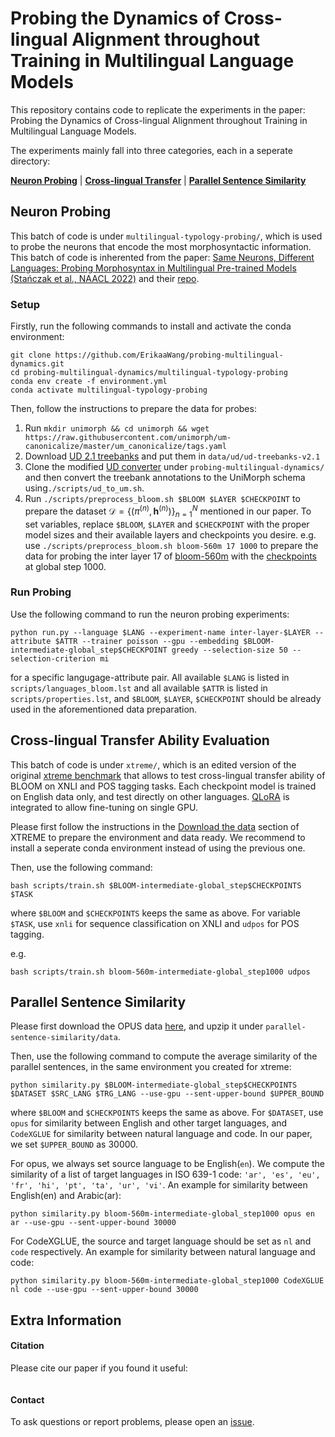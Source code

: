 # Probing the Dynamics of Cross-lingual Alignment throughout Training in Multilingual Language Models

This repository contains code to replicate the experiments in the paper: Probing the Dynamics of Cross-lingual Alignment throughout Training in Multilingual Language Models.

<!-- TODO: add paper link -->

The experiments mainly fall into three categories, each in a seperate directory: 

[**Neuron Probing**](<#neuron-probing>) | [**Cross-lingual Transfer**](#cross-lingual-transfer-ability-evaluation) | [**Parallel Sentence Similarity**](#paralllel-sentence-similarity)

## Neuron Probing
This batch of code is under `multilingual-typology-probing/`, which is used to probe the neurons that encode the most morphosyntactic information. This batch of code is inherented from the paper: [Same Neurons, Different Languages: Probing Morphosyntax in Multilingual Pre-trained Models (Stańczak et al., NAACL 2022)](https://arxiv.org/abs/2205.02023) and their [repo](https://github.com/copenlu/multilingual-typology-probing). 

### Setup
Firstly, run the following commands to install and activate the conda environment:
```
git clone https://github.com/ErikaaWang/probing-multilingual-dynamics.git
cd probing-multilingual-dynamics/multilingual-typology-probing
conda env create -f environment.yml
conda activate multilingual-typology-probing
```

Then, follow the instructions to prepare the data for probes:

1. Run `mkdir unimorph && cd unimorph && wget https://raw.githubusercontent.com/unimorph/um-canonicalize/master/um_canonicalize/tags.yaml`
2. Download [UD 2.1 treebanks](https://universaldependencies.org/) and put them in `data/ud/ud-treebanks-v2.1`
3. Clone the modified [UD converter](https://github.com/ltorroba/ud-compatibility) under `probing-multilingual-dynamics/` and then convert the treebank annotations to the UniMorph schema using`./scripts/ud_to_um.sh`.
4. Run `./scripts/preprocess_bloom.sh $BLOOM $LAYER $CHECKPOINT` to prepare the dataset $\mathcal{D} = \{(\pi^{(n)}, \mathbf{h}^{(n)})\}^{N}_{n=1}$ mentioned in our paper. To set variables, replace `$BLOOM`, `$LAYER` and `$CHECKPOINT` with the proper model sizes and their available layers and checkpoints you desire. e.g. use `./scripts/preprocess_bloom.sh bloom-560m 17 1000` to prepare the data for probing the inter layer 17 of [bloom-560m](https://huggingface.co/bigscience/bloom-560m) with the [checkpoints](https://huggingface.co/bigscience/bloom-560m-intermediate) at global step 1000. 

### Run Probing
Use the following command to run the neuron probing experiments:
```
python run.py --language $LANG --experiment-name inter-layer-$LAYER --attribute $ATTR --trainer poisson --gpu --embedding $BLOOM-intermediate-global_step$CHECKPOINT greedy --selection-size 50 --selection-criterion mi
```

for a specific langugage-attribute pair. All available `$LANG` is listed in `scripts/languages_bloom.lst` and all available `$ATTR` is listed in `scripts/properties.lst`, and `$BLOOM`, `$LAYER`, `$CHECKPOINT` should be already used in the aforementioned data preparation.


## Cross-lingual Transfer Ability Evaluation
This batch of code is under `xtreme/`, which is an edited version of the original [xtreme benchmark](https://github.com/google-research/xtreme) that allows to test cross-lingual transfer ability of BLOOM on XNLI and POS tagging tasks. Each checkpoint model is trained on English data only, and test directly on other languages. [QLoRA](https://arxiv.org/abs/2305.14314) is integrated to allow fine-tuning on single GPU. 

Please first follow the instructions in the [Download the data](https://github.com/ErikaaWang/xtreme?tab=readme-ov-file#download-the-data) section of XTREME to prepare the environment and data ready. We recommend to install a seperate conda environment instead of using the previous one. 

Then, use the following command: 

```
bash scripts/train.sh $BLOOM-intermediate-global_step$CHECKPOINTS $TASK
```
where `$BLOOM` and `$CHECKPOINTS` keeps the same as above. For variable `$TASK`, use `xnli` for sequence classification on XNLI and `udpos` for POS tagging. 

e.g. 
```
bash scripts/train.sh bloom-560m-intermediate-global_step1000 udpos
```

## Parallel Sentence Similarity
Please first download the OPUS data [here](https://drive.google.com/file/d/1TA8PfnrsYzU5v-G0Dwgj9VJal4f5AzjQ/view?usp=sharing), and upzip it under `parallel-sentence-similarity/data`.

Then, use the following command to compute the average similarity of the parallel sentences, in the same environment you created for xtreme:

```
python similarity.py $BLOOM-intermediate-global_step$CHECKPOINTS $DATASET $SRC_LANG $TRG_LANG --use-gpu --sent-upper-bound $UPPER_BOUND
```
where `$BLOOM` and `$CHECKPOINTS` keeps the same as above. For `$DATASET`, use `opus` for similarity between English and other target languages, and `CodeXGLUE` for similarity between natural language and code. In our paper, we set `$UPPER_BOUND` as 30000. 

For opus, we always set source language to be English(`en`). We compute the similarity of a list of target languages in ISO 639-1 code: `'ar', 'es', 'eu', 'fr', 'hi', 'pt', 'ta', 'ur', 'vi'`.  An example for similarity between English(en) and Arabic(ar):
```
python similarity.py bloom-560m-intermediate-global_step1000 opus en ar --use-gpu --sent-upper-bound 30000
```

For CodeXGLUE, the source and target language should be set as `nl` and `code` respectively. An example for similarity between natural language and code:
```
python similarity.py bloom-560m-intermediate-global_step1000 CodeXGLUE nl code --use-gpu --sent-upper-bound 30000
```


## Extra Information

#### Citation

Please cite our paper if you found it useful:


```
```

#### Contact

To ask questions or report problems, please open an [issue](https://github.com/ErikaaWang/probing-multilingual-dynamics/issues).

